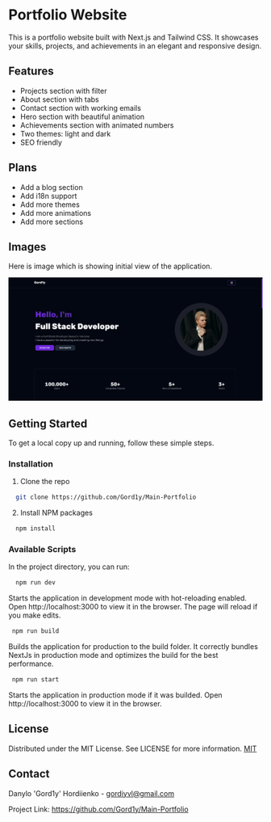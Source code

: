 # Portfolio Website

This is a portfolio website built with Next.js and Tailwind CSS. It showcases your skills, projects, and achievements in an elegant and responsive design.

## Features

- Projects section with filter
- About section with tabs
- Contact section with working emails
- Hero section with beautiful animation
- Achievements section with animated numbers
- Two themes: light and dark
- SEO friendly

## Plans

- Add a blog section
- Add i18n support
- Add more themes
- Add more animations
- Add more sections

## Images

Here is image which is showing initial view of the application.

![This image is showing app](public/preview.png 'Application Screenshot')

## Getting Started

To get a local copy up and running, follow these simple steps.

### Installation

1. Clone the repo

```bash
  git clone https://github.com/Gord1y/Main-Portfolio
```

2.  Install NPM packages

```bash
  npm install
```

### Available Scripts

In the project directory, you can run:

```bash
  npm run dev
```

Starts the application in development mode with hot-reloading enabled. Open http://localhost:3000 to view it in the browser. The page will reload if you make edits.

```bash
 npm run build
```

Builds the application for production to the build folder. It correctly bundles NextJs in production mode and optimizes the build for the best performance.

```bash
 npm run start
```

Starts the application in production mode if it was builded. Open http://localhost:3000 to view it in the browser.

## License

Distributed under the MIT License. See LICENSE for more information.
[MIT](https://choosealicense.com/licenses/mit/)

## Contact

Danylo 'Gord1y' Hordiienko - gordiyvl@gmail.com

Project Link: https://github.com/Gord1y/Main-Portfolio
